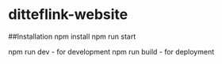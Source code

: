 # ditteflink-website

##Installation
npm install
npm run start

npm run dev - for development
npm run build - for deployment
